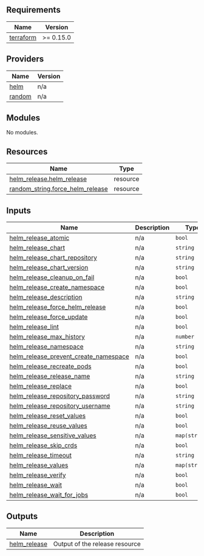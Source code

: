 <!-- BEGINNING OF PRE-COMMIT-TERRAFORM DOCS HOOK -->
## Requirements

| Name | Version |
|------|---------|
| <a name="requirement_terraform"></a> [terraform](#requirement\_terraform) | >= 0.15.0 |

## Providers

| Name | Version |
|------|---------|
| <a name="provider_helm"></a> [helm](#provider\_helm) | n/a |
| <a name="provider_random"></a> [random](#provider\_random) | n/a |

## Modules

No modules.

## Resources

| Name | Type |
|------|------|
| [helm_release.helm_release](https://registry.terraform.io/providers/hashicorp/helm/latest/docs/resources/release) | resource |
| [random_string.force_helm_release](https://registry.terraform.io/providers/hashicorp/random/latest/docs/resources/string) | resource |

## Inputs

| Name | Description | Type | Default | Required |
|------|-------------|------|---------|:--------:|
| <a name="input_helm_release_atomic"></a> [helm\_release\_atomic](#input\_helm\_release\_atomic) | n/a | `bool` | `false` | no |
| <a name="input_helm_release_chart"></a> [helm\_release\_chart](#input\_helm\_release\_chart) | n/a | `string` | n/a | yes |
| <a name="input_helm_release_chart_repository"></a> [helm\_release\_chart\_repository](#input\_helm\_release\_chart\_repository) | n/a | `string` | n/a | yes |
| <a name="input_helm_release_chart_version"></a> [helm\_release\_chart\_version](#input\_helm\_release\_chart\_version) | n/a | `string` | n/a | yes |
| <a name="input_helm_release_cleanup_on_fail"></a> [helm\_release\_cleanup\_on\_fail](#input\_helm\_release\_cleanup\_on\_fail) | n/a | `bool` | `false` | no |
| <a name="input_helm_release_create_namespace"></a> [helm\_release\_create\_namespace](#input\_helm\_release\_create\_namespace) | n/a | `bool` | `false` | no |
| <a name="input_helm_release_description"></a> [helm\_release\_description](#input\_helm\_release\_description) | n/a | `string` | n/a | yes |
| <a name="input_helm_release_force_helm_release"></a> [helm\_release\_force\_helm\_release](#input\_helm\_release\_force\_helm\_release) | n/a | `bool` | `true` | no |
| <a name="input_helm_release_force_update"></a> [helm\_release\_force\_update](#input\_helm\_release\_force\_update) | n/a | `bool` | `false` | no |
| <a name="input_helm_release_lint"></a> [helm\_release\_lint](#input\_helm\_release\_lint) | n/a | `bool` | `false` | no |
| <a name="input_helm_release_max_history"></a> [helm\_release\_max\_history](#input\_helm\_release\_max\_history) | n/a | `number` | `5` | no |
| <a name="input_helm_release_namespace"></a> [helm\_release\_namespace](#input\_helm\_release\_namespace) | n/a | `string` | n/a | yes |
| <a name="input_helm_release_prevent_create_namespace"></a> [helm\_release\_prevent\_create\_namespace](#input\_helm\_release\_prevent\_create\_namespace) | n/a | `bool` | `false` | no |
| <a name="input_helm_release_recreate_pods"></a> [helm\_release\_recreate\_pods](#input\_helm\_release\_recreate\_pods) | n/a | `bool` | `false` | no |
| <a name="input_helm_release_release_name"></a> [helm\_release\_release\_name](#input\_helm\_release\_release\_name) | n/a | `string` | n/a | yes |
| <a name="input_helm_release_replace"></a> [helm\_release\_replace](#input\_helm\_release\_replace) | n/a | `bool` | `false` | no |
| <a name="input_helm_release_repository_password"></a> [helm\_release\_repository\_password](#input\_helm\_release\_repository\_password) | n/a | `string` | `""` | no |
| <a name="input_helm_release_repository_username"></a> [helm\_release\_repository\_username](#input\_helm\_release\_repository\_username) | n/a | `string` | `""` | no |
| <a name="input_helm_release_reset_values"></a> [helm\_release\_reset\_values](#input\_helm\_release\_reset\_values) | n/a | `bool` | `false` | no |
| <a name="input_helm_release_reuse_values"></a> [helm\_release\_reuse\_values](#input\_helm\_release\_reuse\_values) | n/a | `bool` | `false` | no |
| <a name="input_helm_release_sensitive_values"></a> [helm\_release\_sensitive\_values](#input\_helm\_release\_sensitive\_values) | n/a | `map(string)` | `{}` | no |
| <a name="input_helm_release_skip_crds"></a> [helm\_release\_skip\_crds](#input\_helm\_release\_skip\_crds) | n/a | `bool` | `false` | no |
| <a name="input_helm_release_timeout"></a> [helm\_release\_timeout](#input\_helm\_release\_timeout) | n/a | `string` | `120` | no |
| <a name="input_helm_release_values"></a> [helm\_release\_values](#input\_helm\_release\_values) | n/a | `map(string)` | `{}` | no |
| <a name="input_helm_release_verify"></a> [helm\_release\_verify](#input\_helm\_release\_verify) | n/a | `bool` | `false` | no |
| <a name="input_helm_release_wait"></a> [helm\_release\_wait](#input\_helm\_release\_wait) | n/a | `bool` | `true` | no |
| <a name="input_helm_release_wait_for_jobs"></a> [helm\_release\_wait\_for\_jobs](#input\_helm\_release\_wait\_for\_jobs) | n/a | `bool` | `false` | no |

## Outputs

| Name | Description |
|------|-------------|
| <a name="output_helm_release"></a> [helm\_release](#output\_helm\_release) | Output of the release resource |
<!-- END OF PRE-COMMIT-TERRAFORM DOCS HOOK -->